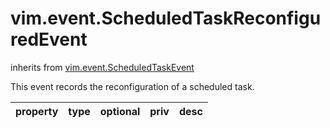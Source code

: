 vim.event.ScheduledTaskReconfiguredEvent
========================================
inherits from [vim.event.ScheduledTaskEvent](docs/vim.event.ScheduledTaskEvent.md)


This event records the reconfiguration of a scheduled task.

| property | type | optional | priv | desc |
|:---------|:-----|:---------|:-----|:-----|



